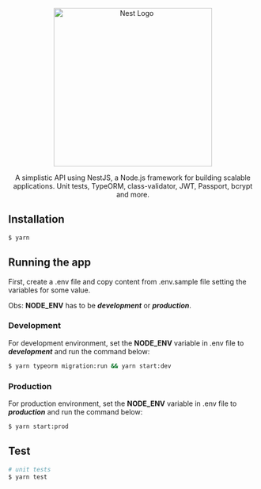 <p align="center">
  <a href="http://nestjs.com/" target="blank"><img src="https://nestjs.com/img/logo_text.svg" width="320" alt="Nest Logo" /></a>
</p>

[travis-image]: https://api.travis-ci.org/nestjs/nest.svg?branch=master
[travis-url]: https://travis-ci.org/nestjs/nest
[linux-image]: https://img.shields.io/travis/nestjs/nest/master.svg?label=linux
[linux-url]: https://travis-ci.org/nestjs/nest
  
  <p align="center">A simplistic API using NestJS, a Node.js framework for building scalable applications. Unit tests, TypeORM, class-validator, JWT, Passport, bcrypt and more.</p>

## Installation

```bash
$ yarn
```

## Running the app

First, create a .env file and copy content from .env.sample file setting the variables for some value.

Obs: **NODE_ENV** has to be ***development*** or ***production***.

### Development
For development environment, set the **NODE_ENV** variable in .env file to ***development*** and run the command below:
```bash
$ yarn typeorm migration:run && yarn start:dev
```

### Production
For production environment, set the **NODE_ENV** variable in .env file to ***production*** and run the command below:
```bash
$ yarn start:prod
```

## Test

```bash
# unit tests
$ yarn test
```
